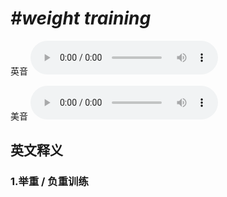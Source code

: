 # ***\#weight training*** 
英音
<audio src="./media/weight training1_AAC.aac" controls="controls"></audio>

美音
<audio src="./media/weight training2_AAC.aac" controls="controls"></audio>



  

英文释义
---
### 1.**举重 / 负重训练**  


